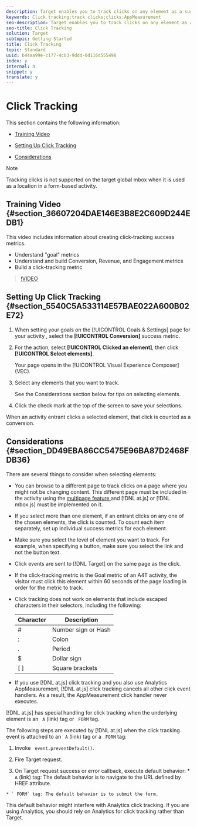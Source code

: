 ```yaml
---
description: Target enables you to track clicks on any element as a success metric.
keywords: Click tracking;track clicks;clicks;AppMeasurement
seo-description: Target enables you to track clicks on any element as a success metric.
seo-title: Click Tracking
solution: Target
subtopic: Getting Started
title: Click Tracking
topic: Standard
uuid: b44aa99e-c177-4c03-9ddd-0d116d555498
index: y
internal: n
snippet: y
translate: y
---
```


# Click Tracking


<a id="section_AC7098C369144B2080697986FA6BAD7B"></a>

This section contains the following information: 


* [ Training Video ](../r_success_metrics/t_click_tracking.md#section_36607204DAE146E3B8E2C609D244EDB1) 

* [ Setting Up Click Tracking ](../r_success_metrics/t_click_tracking.md#section_5540C5A533114E57BAE022A600B02E72) 

* [ Considerations ](../r_success_metrics/t_click_tracking.md#section_DD49EBA86CC5475E96BA87D2468FDB36) 




>[!NOTE]
>
>Tracking clicks is not supported on the target global mbox when it is used as a location in a form-based activity.



## Training Video {#section_36607204DAE146E3B8E2C609D244EDB1}

This video includes information about creating click-tracking success metrics. 


* Understand "goal" metrics
* Understand and build Conversion, Revenue, and Engagement metrics
* Build a click-tracking metric


>[!VIDEO](https://vimeo.com/oCMD2SymhoI) 

## Setting Up Click Tracking {#section_5540C5A533114E57BAE022A600B02E72}


1. When setting your goals on the [!UICONTROL  Goals & Settings] page for your activity , select the **[!UICONTROL  Conversion]** success metric. 

1. For the action, select **[!UICONTROL  Clicked an element]**, then click **[!UICONTROL  Select elements]**. 

   Your page opens in the [!UICONTROL  Visual Experience Composer] (VEC). 

1. Select any elements that you want to track. 

   See the Considerations section below for tips on selecting elements. 

1. Click the check mark at the top of the screen to save your selections. 



When an activity entrant clicks a selected element, that click is counted as a conversion. 

## Considerations {#section_DD49EBA86CC5475E96BA87D2468FDB36}

There are several things to consider when selecting elements: 


* You can browse to a different page to track clicks on a page where you might not be changing content. This different page must be included in the activity using the [ multipage feature ](../c_experiences/c_multipage_activity.md#concept_277E096063E14813AC5D8EDFA1D2ED48) and [!DNL  at.js] or [!DNL  mbox.js] must be implemented on it. 

* If you select more than one element, if an entrant clicks on any one of the chosen elements, the click is counted. To count each item separately, set up individual success metrics for each element. 

* Make sure you select the level of element you want to track. For example, when specifying a button, make sure you select the link and not the button text. 

* Click events are sent to [!DNL  Target] on the same page as the click. 

* If the click-tracking metric is the Goal metric of an A4T activity, the visitor must click this element within 60 seconds of the page loading in order for the metric to track. 

* Click tracking does not work on elements that include escaped characters in their selectors, including the following: 



  |  Character  | Description  |
  |---|---|
  |  #  | Number sign or Hash  |
  |  :  | Colon  |
  |  .  | Period  |
  |  $  | Dollar sign  |
  |  [ ]  | Square brackets  |


* If you use [!DNL  at.js] click tracking and you also use Analytics AppMeasurement, [!DNL  at.js] click tracking cancels all other click event handlers. As a result, the AppMeasurement click handler never executes. 

[!DNL  at.js] has special handling for click tracking when the underlying element is an ` A` (link) tag or ` FORM` tag. 

  The following steps are executed by [!DNL  at.js] when the click tracking event is attached to an ` A` (link) tag or a ` FORM` tag: 

1. Invoke ` event.preventDefault()`. 

  2. Fire Target request. 

  3. On Target request success or error callback, execute default behavior: 
    * ` A` (link) tag: The default behavior is to navigate to the URL defined by HREF attribute. 

    * ` FORM` tag: The default behavior is to submit the form. 



  This default behavior might interfere with Analytics click tracking. If you are using Analytics, you should rely on Analytics for click tracking rather than Target. 


